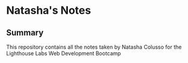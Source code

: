 # Natasha's Notes

## Summary

This repository contains all the notes taken by Natasha Colusso for the Lighthouse Labs Web Development Bootcamp